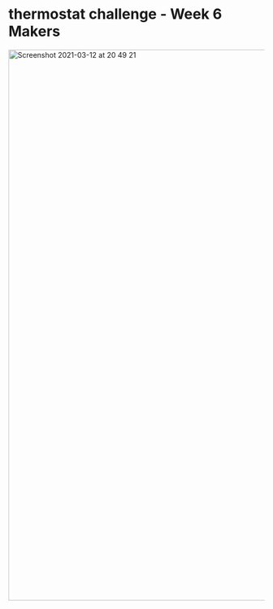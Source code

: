 # thermostat challenge - Week 6 Makers 
<img width="1084" alt="Screenshot 2021-03-12 at 20 49 21" src="https://user-images.githubusercontent.com/76783075/110996969-9ee22d80-8374-11eb-9803-0255932005cc.png">
